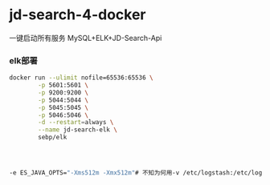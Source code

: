 # jd-search-4-docker

一键启动所有服务
MySQL+ELK+JD-Search-Api


### elk部署
```bash
docker run --ulimit nofile=65536:65536 \
        -p 5601:5601 \
        -p 9200:9200 \
        -p 5044:5044 \
        -p 5045:5045 \
        -p 5046:5046 \
        -d --restart=always \
        --name jd-search-elk \
        sebp/elk




-e ES_JAVA_OPTS="-Xms512m -Xmx512m"# 不知为何用-v /etc/logstash:/etc/logstash-v /etc/localtime:/etc/localtime

```